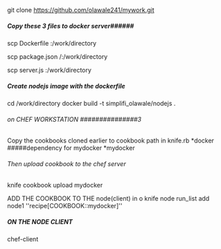 git clone https://github.com/olawale241/mywork.git


##### Copy these 3 files to docker server######
scp Dockerfile <dockerhost>:/work/directory

scp package.json /<dockerhost/>:/work/directory

scp server.js <dockerhost>:/work/directory

##### Create nodejs image with the dockerfile  ########

cd /work/directory
docker build -t simplifi_olawale/nodejs .

###### on CHEF WORKSTATION  ###############3
Copy the cookbooks cloned earlier to cookbook path in knife.rb 
*docker    #####dependency for mydocker 
*mydocker 

######   Then upload cookbook to the chef server ########

knife cookbook upload mydocker

ADD THE COOKBOOK TO THE node(client) in o
knife node run_list add node1 ''recipe[COOKBOOK::mydocker]''



##### ON THE NODE CLIENT #####
chef-client 
